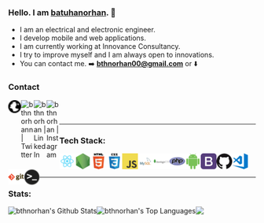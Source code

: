 

### Hello. I am [batuhanorhan][website]. 👋

- I am an electrical and electronic engineer. 
- I develop mobile and web applications.
- I am currently working at Innovance Consultancy.
- I try to improve myself and I am always open to innovations.
- You can contact me. ➡️ **bthnorhan00@gmail.com** or ⬇️

### Contact

[<img align="left" alt="batuhanorhan.com" width="26px" src="https://raw.githubusercontent.com/iconic/open-iconic/master/svg/globe.svg" />][website]
[<img align="left" alt="bthnorhann | Twitter" width="26px" src="https://cdn.jsdelivr.net/npm/simple-icons@v3/icons/twitter.svg" />][twitter]
[<img align="left" alt="bthnorhan | LinkedIn" width="26px" src="https://cdn.jsdelivr.net/npm/simple-icons@v3/icons/linkedin.svg" />][linkedin]
[<img align="left" alt="bthnorhan | Instagram" width="26px" src="https://cdn.jsdelivr.net/npm/simple-icons@v3/icons/instagram.svg" />][instagram]

<br />
<br />

---

### Tech Stack:

<img align="left" alt="React" width="32px" src="https://raw.githubusercontent.com/github/explore/80688e429a7d4ef2fca1e82350fe8e3517d3494d/topics/react/react.png" />
<img align="left" alt="Node.js" width="32px" src="https://raw.githubusercontent.com/github/explore/80688e429a7d4ef2fca1e82350fe8e3517d3494d/topics/nodejs/nodejs.png" />
<img align="left" alt="HTML5" width="32px" src="https://raw.githubusercontent.com/github/explore/80688e429a7d4ef2fca1e82350fe8e3517d3494d/topics/html/html.png" />
<img align="left" alt="CSS3" width="32px" src="https://raw.githubusercontent.com/github/explore/80688e429a7d4ef2fca1e82350fe8e3517d3494d/topics/css/css.png" />
<img align="left" alt="JavaScript" width="32px" src="https://raw.githubusercontent.com/github/explore/80688e429a7d4ef2fca1e82350fe8e3517d3494d/topics/javascript/javascript.png" />
<img align="left" alt="MySQL" width="32px" src="https://raw.githubusercontent.com/github/explore/80688e429a7d4ef2fca1e82350fe8e3517d3494d/topics/mysql/mysql.png" />
<img align="left" alt="MongoDB" width="32px" src="https://raw.githubusercontent.com/github/explore/80688e429a7d4ef2fca1e82350fe8e3517d3494d/topics/mongodb/mongodb.png" />
<img align="left" alt="PHP" width="32px" src="https://raw.githubusercontent.com/github/explore/ccc16358ac4530c6a69b1b80c7223cd2744dea83/topics/php/php.png" />
<img align="left" alt="Android" width="32px" src="https://raw.githubusercontent.com/github/explore/80688e429a7d4ef2fca1e82350fe8e3517d3494d/topics/android/android.png" />
<img align="left" alt="Bootstrap" width="32px" src="https://raw.githubusercontent.com/github/explore/80688e429a7d4ef2fca1e82350fe8e3517d3494d/topics/bootstrap/bootstrap.png" />
<img align="left" alt="GitHub" width="32px" src="https://raw.githubusercontent.com/github/explore/78df643247d429f6cc873026c0622819ad797942/topics/github/github.png" />
<img align="left" alt="Visual Studio Code" width="32px" src="https://raw.githubusercontent.com/github/explore/80688e429a7d4ef2fca1e82350fe8e3517d3494d/topics/visual-studio-code/visual-studio-code.png" />
<img align="left" alt="Git" width="32px" src="https://raw.githubusercontent.com/github/explore/80688e429a7d4ef2fca1e82350fe8e3517d3494d/topics/git/git.png" />
<img align="left" alt="Terminal" width="32px" src="https://raw.githubusercontent.com/github/explore/80688e429a7d4ef2fca1e82350fe8e3517d3494d/topics/terminal/terminal.png" />

<br />
<br />

---

### Stats:
<img align="left" alt="bthnorhan's Github Stats" src="https://github-readme-stats.vercel.app/api?username=bthnorhan&show_icons=true&hide_border=true&theme=dark" />
<img align="left" alt="bthnorhan's Top Languages" src="https://github-readme-stats.vercel.app/api/top-langs/?username=bthnorhan&layout=compact&theme=dark" />

![](https://komarev.com/ghpvc/?username=bthnorhan)

[website]: https://batuhanorhan.com
[twitter]: https://twitter.com/bthnorhann
[instagram]: https://instagram.com/bthnorhan
[linkedin]: https://linkedin.com/in/bthnorhan

